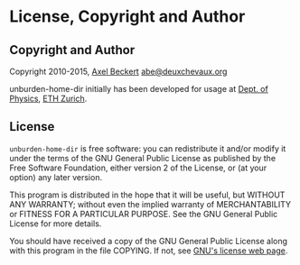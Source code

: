License, Copyright and Author
=============================

Copyright and Author
--------------------

Copyright 2010-2015, [Axel Beckert](http://abe.noone.org/) <abe@deuxchevaux.org>

unburden-home-dir initially has been developed for usage at
[Dept. of Physics](http://www.phys.ethz.ch/),
[ETH Zurich](http://www.ethz.ch/).


License
-------

`unburden-home-dir` is free software: you can redistribute it and/or
modify it under the terms of the GNU General Public License as
published by the Free Software Foundation, either version 2 of the
License, or (at your option) any later version.

This program is distributed in the hope that it will be useful, but
WITHOUT ANY WARRANTY; without even the implied warranty of
MERCHANTABILITY or FITNESS FOR A PARTICULAR PURPOSE.  See the GNU
General Public License for more details.

You should have received a copy of the GNU General Public License
along with this program in the file COPYING.  If not, see
[GNU's license web page](http://www.gnu.org/licenses/).
